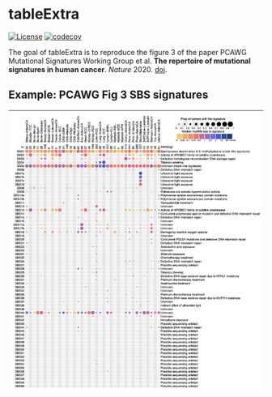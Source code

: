 # tableExtra
[![License](https://img.shields.io/badge/License-Apache%202.0-blue.svg)](https://opensource.org/licenses/Apache-2.0)
[![codecov](https://codecov.io/gh/ypradat/tableExtra/branch/master/graph/badge.svg?token=5MVDZ2NHEI)](https://app.codecov.io/gh/ypradat/tableExtra)

The goal of tableExtra is to reproduce the figure 3 of the paper PCAWG Mutational Signatures Working Group et al. **The
repertoire of mutational signatures in human cancer**. *Nature* 2020.
[doi](https://www.nature.com/articles/s41586-020-1943-3).

## Example: PCAWG Fig 3 SBS signatures

![pcawg](assets/table_extra_grob_pcawg.png)
